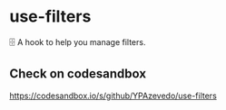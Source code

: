# use-filters


🗄 A hook to help you manage filters.

## Check on codesandbox
https://codesandbox.io/s/github/YPAzevedo/use-filters
